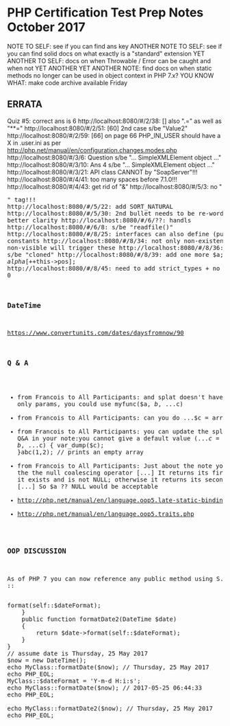 # PHP Certification Test Prep Notes October 2017

NOTE TO SELF: see if you can find ans key
ANOTHER NOTE TO SELF: see if you can find solid docs on what exactly is a "standard" extension
YET ANOTHER TO SELF: docs on when Throwable / Error can be caught and when not
YET ANOTHER YET ANOTHER NOTE: find docs on when static methods no longer can be used in object context in PHP 7.x?
YOU KNOW WHAT: make code archive available Friday

## ERRATA
Quiz #5: correct ans is 6
http://localhost:8080/#/2/38: [] also ".=" as well as "**="
http://localhost:8080/#/2/51: [60] 2nd case s/be "Value2"
http://localhost:8080/#/2/59: [66] on page 66 PHP_INI_USER should have a X in .user.ini as per http://php.net/manual/en/configuration.changes.modes.php
http://localhost:8080/#/3/6: Question s/be "... SimpleXMLElement object ..."
http://localhost:8080/#/3/10: Ans 4 s/be "... SimpleXMLElement object ..."
http://localhost:8080/#/3/21: API class CANNOT by "SoapServer"!!!
http://localhost:8080/#/4/41: too many spaces before 7.1.0!!!
http://localhost:8080/#/4/43: get rid of "&"
http://localhost:8080/#/5/3: no "<pre>" tag!!!
http://localhost:8080/#/5/22: add SORT_NATURAL
http://localhost:8080/#/5/30: 2nd bullet needs to be re-worded for better clarity
http://localhost:8080/#/6/??: handls
http://localhost:8080/#/6/8: s/be "readfile()"
http://localhost:8080/#/8/25: interfaces can also define (public) constants
http://localhost:8080/#/8/34: not only non-existent but also non-visible will trigger these
http://localhost:8080/#/8/36: "clones" s/be "cloned"
http://localhost:8080/#/8/39: add one more $a; return $alpha[++$this->pos];
http://localhost:8080/#/8/45: need to add strict_types + no need for ?? 0

### DateTime
https://www.convertunits.com/dates/daysfromnow/90

### Q & A

* from Francois to All Participants: and splat doesn't have to be the only params, you could use myfunc($a, $b, ...$c)
* from Francois to All Participants: can you do ...$c = array()?
* from Francois to All Participants: you can update the splat operator Q&A in your note:you cannot give a default value (...$c = array()), the value is set by default to empty array by PHP. This would work:function abc($a, $b, ...$c) { var_dump($c); }abc(1,2); // prints an empty array
* from Francois to All Participants: Just about the note you took for the the null coalescing operator [...] It returns its first operand if it exists and is not NULL; otherwise it returns its second operand. [...] So $a ?? NULL would be acceptable
* http://php.net/manual/en/language.oop5.late-static-bindings.php
* http://php.net/manual/en/language.oop5.traits.php

### OOP DISCUSSION

As of PHP 7 you can now reference any public method using S.R.O ::
<?php
class MyClass
{
    public static $dateFormat = 'l, d M Y';
    public static function formatDate(DateTime $date)
    {
        return $date->format(self::$dateFormat);
    }
    public function formatDate2(DateTime $date)
    {
        return $date->format(self::$dateFormat);
    }
}
// assume date is Thursday, 25 May 2017
$now = new DateTime();
echo MyClass::formatDate($now); // Thursday, 25 May 2017
echo PHP_EOL;
MyClass::$dateFormat = 'Y-m-d H:i:s';
echo MyClass::formatDate($now); // 2017-05-25 06:44:33
echo PHP_EOL;

echo MyClass::formatDate2($now); // Thursday, 25 May 2017
echo PHP_EOL;




